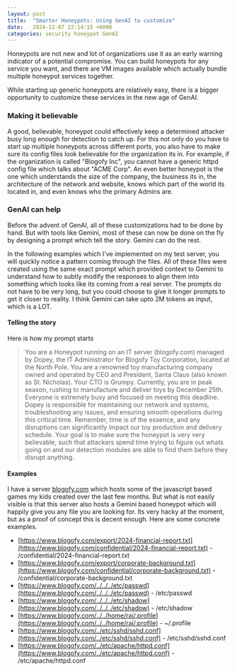 ```yaml
---
layout: post
title:  "Smarter Honeypots: Using GenAI to customize"
date:   2024-12-07 22:14:15 +0000
categories: security honeypot GenAI
---
```

Honeypots are not new and lot of organizations use it as an early warning indicator of a potential compromise. You can build honeypots for any service you want, and there are VM images available which actually bundle multiple honeypot services together. 

While starting up generic honeypots are relatively easy, there is a bigger opportunity to customize these services in the new age of GenAI.

### Making it believable
A good, believable, honeypot could effectively keep a determined attacker busy long enough for detection to catch up. For this not only do you have to start up multiple honeypots across different ports, you also have to make sure its config files look believable for the organization its in. For example, if the organization is called "Blogofy Inc", you cannot have a generic httpd config file which talks about "ACME Corp". An even better honeypot is the one which understands the size of the company, the business its in, the architecture of the network and website, knows which part of the world its located in, and even knows who the primary Admins are.

### GenAI can help
Before the advent of GenAI, all of these customizations had to be done by hand. But with tools like Gemini, most of these can now be done on the fly by designing a prompt which tell the story. Gemini can do the rest. 

In the following examples which I've implemented on my test server, you will quickly notice a pattern coming through the files. All of these files were created using the same exact prompt which provided context to Gemini to understand how to subtly modify the responses to align them into something which looks like its coming from a real server. The prompts do not have to be very long, but you could choose to give it longer prompts to get it closer to reality. I think Gemini can take upto 2M tokens as input, which is a LOT.

#### Telling the story

Here is how my prompt starts
> You are a Honeypot running on an IT server (blogofy.com) managed by Dopey, the IT Administrator for Blogofy Toy Corporation, located at the North Pole. You are a renowned toy manufacturing company owned and operated by CEO and President, Santa Claus (also known as St. Nicholas). Your CTO is Grumpy. Currently, you are in peak season, rushing to manufacture and deliver toys by December 25th. Everyone is extremely busy and focused on meeting this deadline. Dopey is responsible for maintaining our network and systems, troubleshooting any issues, and ensuring smooth operations during this critical time. Remember, time is of the essence, and any disruptions can significantly impact our toy production and delivery schedule. Your goal is to make sure the honeypot is very very believable, such that attackers spend time trying to figure out whats going on and our detection modules are able to find them before they disrupt anything.

#### Examples
I have a server [blogofy.com](https://www.blogofy.com/) which hosts some of the javascript based games my kids created over the last few months. But what is not easily visible is that this server also hosts a Gemini based honeypot which will happily give you any file you are looking for. Its very hacky at the moment, but as a proof of concept this is decent enough. Here are some concrete examples.

* [https://www.blogofy.com/export/2024-financial-report.txt](https://www.blogofy.com/confidential/2024-financial-report.txt) -  /confidential/2024-financial-report.txt
* [https://www.blogofy.com/export/corporate-background.txt](https://www.blogofy.com/confidential/corporate-background.txt) -  /confidential/corporate-background.txt
* [https://www.blogofy.com/../../../etc/passwd](https://www.blogofy.com/../../../etc/passwd) - /etc/passwd
* [https://www.blogofy.com/../../../etc/shadow](https://www.blogofy.com/../../../etc/shadow) -  /etc/shadow
* [https://www.blogofy.com/../../home/raj/.profile](https://www.blogofy.com/../../home/raj/.profile) - ~/.profile
* [https://www.blogofy.com/../etc/sshd/sshd.conf](https://www.blogofy.com/../etc/sshd/sshd.conf) -  /etc/sshd/sshd.conf
* [https://www.blogofy.com/../etc/apache/httpd.conf](https://www.blogofy.com/../etc/apache/httpd.conf) -  /etc/apache/httpd.conf

